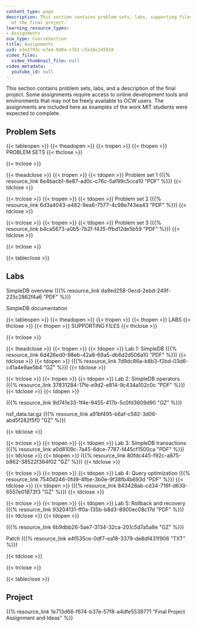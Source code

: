 ```yaml
---
content_type: page
description: This section contains problem sets, labs, supporting files, and a description
  of the final project.
learning_resource_types:
- Assignments
ocw_type: CourseSection
title: Assignments
uid: e3e3793c-e7ed-9d0a-c7b1-c5e18c2d5918
video_files:
  video_thumbnail_file: null
video_metadata:
  youtube_id: null
---
```


This section contains problem sets, labs, and a description of the final project. Some assignments require access to online development tools and environments that may not be freely available to OCW users. The assignments are included here as examples of the work MIT students were expected to complete.

Problem Sets
------------

{{< tableopen >}}
{{< theadopen >}}
{{< tropen >}}
{{< thopen >}}
PROBLEM SETS
{{< thclose >}}

{{< trclose >}}

{{< theadclose >}}
{{< tropen >}}
{{< tdopen >}}
Problem set 1 ({{% resource_link 6e4bacb1-8e87-ad0c-c76c-5af99c5cca10 "PDF" %}})
{{< tdclose >}}

{{< trclose >}}
{{< tropen >}}
{{< tdopen >}}
Problem set 2 ({{% resource_link 6d3a4043-e482-9ea6-7577-4c98e743ea43 "PDF" %}})
{{< tdclose >}}

{{< trclose >}}
{{< tropen >}}
{{< tdopen >}}
Problem set 3 ({{% resource_link b4ca5673-a0b5-7b2f-f435-ffbd12de5b59 "PDF" %}})
{{< tdclose >}}

{{< trclose >}}

{{< tableclose >}}

Labs
----

SimpleDB overview ({{% resource_link da9ed258-0ecd-2ebd-249f-225c2862f4a6 "PDF" %}})

SimpleDB documentation

{{< tableopen >}}
{{< theadopen >}}
{{< tropen >}}
{{< thopen >}}
LABS
{{< thclose >}}
{{< thopen >}}
SUPPORTING FILES
{{< thclose >}}

{{< trclose >}}

{{< theadclose >}}
{{< tropen >}}
{{< tdopen >}}
Lab 1: SimpleDB ({{% resource_link 6d426ed0-98eb-42a8-69a5-db6d2d506a10 "PDF" %}})
{{< tdclose >}}
{{< tdopen >}}
({{% resource_link 7d9dc86a-b8b3-f2bd-03d6-c41a4e9ae5b4 "GZ" %}})
{{< tdclose >}}

{{< trclose >}}
{{< tropen >}}
{{< tdopen >}}
Lab 2: SimpleDB operators ({{% resource_link 37831284-17fe-e9d2-e814-9c434a102c0c "PDF" %}})
{{< tdclose >}}
{{< tdopen >}}


({{% resource_link 9d741e33-1f4e-9455-417b-5c0fd3609d90 "GZ" %}})

nsf\_data.tar.gz ({{% resource_link a91bf495-b6af-c582-3d06-abd5f282f5f0 "GZ" %}})


{{< tdclose >}}

{{< trclose >}}
{{< tropen >}}
{{< tdopen >}}
Lab 3: SimpleDB transactions ({{% resource_link a0d8109c-7a45-6dce-7787-f445cf1500ca "PDF" %}})
{{< tdclose >}}
{{< tdopen >}}
({{% resource_link 80fdc445-f92c-a875-b862-38522f364f02 "GZ" %}})
{{< tdclose >}}

{{< trclose >}}
{{< tropen >}}
{{< tdopen >}}
Lab 4: Query optimization ({{% resource_link 7540d246-0fd9-4fbe-3b0e-9f38fb4b693d "PDF" %}})
{{< tdclose >}}
{{< tdopen >}}
({{% resource_link 843428ab-cd34-716f-d633-6557e01873f3 "GZ" %}})
{{< tdclose >}}

{{< trclose >}}
{{< tropen >}}
{{< tdopen >}}
Lab 5: Rollback and recovery ({{% resource_link 93204131-ff0a-135b-b8d3-8900ec08c17d "PDF" %}})
{{< tdclose >}}
{{< tdopen >}}


({{% resource_link 6b9dbb26-5ae7-3134-32ca-201c5d7a5a8e "GZ" %}})

Patch ({{% resource_link e4f535ce-0df7-ea18-3379-de8df431f906 "TXT" %}})


{{< tdclose >}}

{{< trclose >}}

{{< tableclose >}}

Project
-------

{{% resource_link 1e713d66-f674-b37e-57f8-a4dfe5539771 "Final Project Assignment and Ideas" %}}